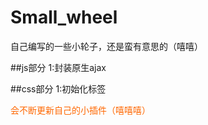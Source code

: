 # Small_wheel
自己编写的一些小轮子，还是蛮有意思的（嘻嘻）

##js部分
1:封装原生ajax

##css部分
1:初始化标签





<font color="#ff6700">会不断更新自己的小插件（嘻嘻嘻）</font>